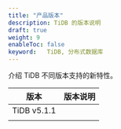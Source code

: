 ```yaml
---
title: "产品版本"
description: TiDB 的版本说明
draft: true
weight: 9
enableToc: false
keyword:   TiDB, 分布式数据库
---
```


介绍 TiDB 不同版本支持的新特性。



| 版本        | 版本说明 |
| ----------- | -------- |
| TiDB v5.1.1 |          |
|             |          |

